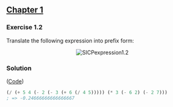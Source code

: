 ## [Chapter 1](../index.md#1-Building-Abstractions-with-Procedures)

### Exercise 1.2
Translate the following expression into prefix form:

<p align="center">
  <img src="https://i.ibb.co/5GSykgV/SICPexpression1-2.png" alt="SICPexpression1.2" title="SICPexpression1.2">
</p>

### Solution

([Code](../../src/Chapter%201/Exercise%201.2.scm))

```scheme
(/ (+ 5 4 (- 2 (- 3 (+ 6 (/ 4 5))))) (* 3 (- 6 2) (- 2 7)))
; => -0.24666666666666667
```
